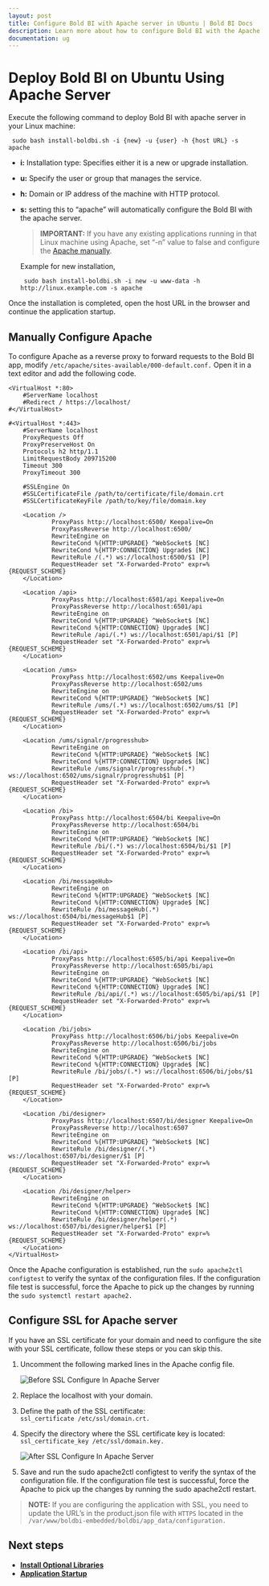 ```yaml
---
layout: post
title: Configure Bold BI with Apache server in Ubuntu | Bold BI Docs
description: Learn more about how to configure Bold BI with the Apache front-end server in Ubuntu with SSL termination.
documentation: ug
---
```


# Deploy Bold BI on Ubuntu Using Apache Server

 Execute the following command to deploy Bold BI with apache server in your Linux machine: 
 
 ~~~shell
  sudo bash install-boldbi.sh -i {new} -u {user} -h {host URL} -s apache 
 ~~~ 

* **i:** Installation type: Specifies either it is a new or upgrade installation.

* **u:** Specify the user or group that manages the service. 

* **h:** Domain or IP address of the machine with HTTP protocol. 

* **s:** setting this to “apache” will automatically configure the Bold BI with the apache server.

	>**IMPORTANT:** If you have any existing applications running in that Linux machine using Apache, set “-n” value to false and configure the [Apache manually](/deploying-bold-bi/deploying-in-linux/deploy-bold-bi-using-apache-server/configure-apache-server-in-ubuntu/#manually-configure-apache).  

    Example for new installation,
	
    ~~~shell
     sudo bash install-boldbi.sh -i new -u www-data -h http://linux.example.com -s apache
    ~~~ 

Once the installation is completed, open the host URL in the browser and continue the application startup.

## Manually Configure Apache

To configure Apache as a reverse proxy to forward requests to the Bold BI app, modify `/etc/apache/sites-available/000-default.conf.` Open it in a text editor and add the following code.

~~~shell
<VirtualHost *:80>
	#ServerName localhost
	#Redirect / https://localhost/
#</VirtualHost>

#<VirtualHost *:443>
	#ServerName localhost
	ProxyRequests Off
	ProxyPreserveHost On
	Protocols h2 http/1.1
	LimitRequestBody 209715200
	Timeout 300
	ProxyTimeout 300

	#SSLEngine On
	#SSLCertificateFile /path/to/certificate/file/domain.crt
	#SSLCertificateKeyFile /path/to/key/file/domain.key

	<Location />
			ProxyPass http://localhost:6500/ Keepalive=On
			ProxyPassReverse http://localhost:6500/
			RewriteEngine on
			RewriteCond %{HTTP:UPGRADE} ^WebSocket$ [NC]
			RewriteCond %{HTTP:CONNECTION} Upgrade$ [NC]
			RewriteRule /(.*) ws://localhost:6500/$1 [P]
			RequestHeader set "X-Forwarded-Proto" expr=%{REQUEST_SCHEME}
	</Location>

	<Location /api>
			ProxyPass http://localhost:6501/api Keepalive=On
			ProxyPassReverse http://localhost:6501/api			
			RewriteEngine on
			RewriteCond %{HTTP:UPGRADE} ^WebSocket$ [NC]
			RewriteCond %{HTTP:CONNECTION} Upgrade$ [NC]
			RewriteRule /api/(.*) ws://localhost:6501/api/$1 [P]
			RequestHeader set "X-Forwarded-Proto" expr=%{REQUEST_SCHEME}
	</Location>

	<Location /ums>
			ProxyPass http://localhost:6502/ums Keepalive=On
			ProxyPassReverse http://localhost:6502/ums
			RewriteEngine on			
			RewriteCond %{HTTP:UPGRADE} ^WebSocket$ [NC]
			RewriteRule /ums/(.*) ws://localhost:6502/ums/$1 [P]
			RequestHeader set "X-Forwarded-Proto" expr=%{REQUEST_SCHEME}
	</Location>
	
	<Location /ums/signalr/progresshub>
			RewriteEngine on			
			RewriteCond %{HTTP:UPGRADE} ^WebSocket$ [NC]
			RewriteCond %{HTTP:CONNECTION} Upgrade$ [NC]			
			RewriteRule /ums/signalr/progresshub(.*) ws://localhost:6502/ums/signalr/progresshub$1 [P]
			RequestHeader set "X-Forwarded-Proto" expr=%{REQUEST_SCHEME}
	</Location>

	<Location /bi>
			ProxyPass http://localhost:6504/bi Keepalive=On
			ProxyPassReverse http://localhost:6504/bi
			RewriteEngine on
			RewriteCond %{HTTP:UPGRADE} ^WebSocket$ [NC]
			RewriteRule /bi/(.*) ws://localhost:6504/bi/$1 [P]
			RequestHeader set "X-Forwarded-Proto" expr=%{REQUEST_SCHEME}
	</Location>
	
	<Location /bi/messageHub>
			RewriteEngine on
			RewriteCond %{HTTP:UPGRADE} ^WebSocket$ [NC]
			RewriteCond %{HTTP:CONNECTION} Upgrade$ [NC]
			RewriteRule /bi/messageHub(.*) ws://localhost:6504/bi/messageHub$1 [P]
			RequestHeader set "X-Forwarded-Proto" expr=%{REQUEST_SCHEME}
	</Location>

	<Location /bi/api>
			ProxyPass http://localhost:6505/bi/api Keepalive=On
			ProxyPassReverse http://localhost:6505/bi/api
			RewriteEngine on
			RewriteCond %{HTTP:UPGRADE} ^WebSocket$ [NC]
			RewriteCond %{HTTP:CONNECTION} Upgrade$ [NC]
			RewriteRule /bi/api/(.*) ws://localhost:6505/bi/api/$1 [P]
			RequestHeader set "X-Forwarded-Proto" expr=%{REQUEST_SCHEME}
	</Location>

	<Location /bi/jobs>
			ProxyPass http://localhost:6506/bi/jobs Keepalive=On
			ProxyPassReverse http://localhost:6506/bi/jobs
			RewriteEngine on
			RewriteCond %{HTTP:UPGRADE} ^WebSocket$ [NC]
			RewriteCond %{HTTP:CONNECTION} Upgrade$ [NC]
			RewriteRule /bi/jobs/(.*) ws://localhost:6506/bi/jobs/$1 [P]
			RequestHeader set "X-Forwarded-Proto" expr=%{REQUEST_SCHEME}
	</Location>

	<Location /bi/designer>
			ProxyPass http://localhost:6507/bi/designer Keepalive=On
			ProxyPassReverse http://localhost:6507
			RewriteEngine on
			RewriteCond %{HTTP:UPGRADE} ^WebSocket$ [NC]
			RewriteRule /bi/designer/(.*) ws://localhost:6507/bi/designer/$1 [P]
			RequestHeader set "X-Forwarded-Proto" expr=%{REQUEST_SCHEME}
	</Location>
	
	<Location /bi/designer/helper>
			RewriteEngine on
			RewriteCond %{HTTP:UPGRADE} ^WebSocket$ [NC]
			RewriteCond %{HTTP:CONNECTION} Upgrade$ [NC]
			RewriteRule /bi/designer/helper(.*) ws://localhost:6507/bi/designer/helper$1 [P]
			RequestHeader set "X-Forwarded-Proto" expr=%{REQUEST_SCHEME}
	</Location>
</VirtualHost>

~~~

Once the Apache configuration is established, run the `sudo apache2ctl configtest` to verify the syntax of the configuration files. If the configuration file test is successful, force the Apache to pick up the changes by running the `sudo systemctl restart apache2.`

## Configure SSL for Apache server 

If you have an SSL certificate for your domain and need to configure the site with your SSL certificate, follow these steps or you can skip this.

1. Uncomment the following marked lines in the Apache config file.
   
    ![Before SSL Configure In Apache Server](/static/assets/installation-and-deployment/images/before-ssl-configure-for-apache-server.png)

2. Replace the localhost with your domain.

3. Define the path of the SSL certificate:   
   `ssl_certificate /etc/ssl/domain.crt.`

4. Specify the directory where the SSL certificate key is located:
    `ssl_certificate_key /etc/ssl/domain.key.`
	
	![After SSL Configure In Apache Server](/static/assets/installation-and-deployment/images/after-ssl-configure-for-apache-server.png)
    
5. Save and run the sudo apache2ctl configtest to verify the syntax of the configuration file. If the configuration file test is successful, force the Apache to pick up the changes by running the sudo apache2ctl restart.

> **NOTE:** If you are configuring the application with SSL, you need to update the URL’s in the product.json file with `HTTPS` located in the `/var/www/boldbi-embedded/boldbi/app_data/configuration.`

## Next steps

* [**Install Optional Libraries**](/deploying-bold-bi/deploying-in-linux/install-optional-libraries/)
* [**Application Startup**](/application-startup/)